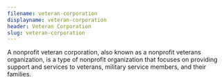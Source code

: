 ```yaml
---
filename: veteran-corporation
displayname: veteran-corporation
header: Veteran Corporation
slug: veteran-corporation
---
```


A nonprofit veteran corporation, also known as a nonprofit veterans organization, is a type of nonprofit organization that focuses on providing support and services to veterans, military service members, and their families.
